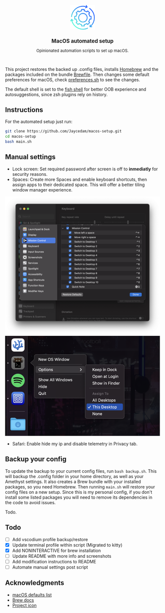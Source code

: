 <div align="center">
    <img src="images/logo.png" height="80" width="auto">
    <h1 style="font-size: larger">MacOS automated setup</h1>
    <p style="font-size: small">Opinionated automation scripts to set up macOS.</p>
    <br>
</div>


This project restores the backed up .config files, installs [Homebrew](https://brew.sh) and the packages included on the bundle [Brewfile](Brewfile). Then changes some default preferences for macOS, check [preferences.sh](modules/preferences.sh) to see the changes.  

The default shell is set to the [fish shell](https://fishshell.com) for better OOB experience and autosuggestions, since zsh plugins rely on history.

## Instructions

For the automated setup just run:

```sh
git clone https://github.com/Jaycedam/macos-setup.git
cd macos-setup
bash main.sh
```

## Manual settings

- Lock screen: Set required password after screen is off to **inmediatly** for security reasons.
- Spaces: Create more Spaces and enable keyboard shortcuts, then assign apps to their dedicated space. This will offer a better tiling window manager experience.

![Keyboard shortcuts](images/keyboard-shortcuts.png) 
![Assign to desktop](images/spaces.png)

- Safari: Enable hide my ip and disable telemetry in Privacy tab.

## Backup your config

To update the backup to your current config files, run `bash backup.sh`. This will backup the .config folder in your home directory, as well as your Amethyst settings. It also creates a Brew bundle with your installed packages, so you need Homebrew. Then running `main.sh` will restore your config files on a new setup. Since this is my personal config, if you don't install some listed packages you will need to remove its dependencies in the code to avoid issues.

Todo.

## Todo
- [ ] Add vscodium profile backup/restore
- [x] Update terminal profile within script (Migrated to kitty)
- [x] Add NONINTERACTIVE for brew installation
- [ ] Update README with more info and screenshots
- [ ] Add modification instructions to README
- [ ] Automate manual settings post script

## Acknowledgments
- [macOS defaults list](https://macos-defaults.com/)
- [Brew docs](https://docs.brew.sh/Manpage)
- [Project icon](https://www.flaticon.com/free-icon/continuous_8916345)
